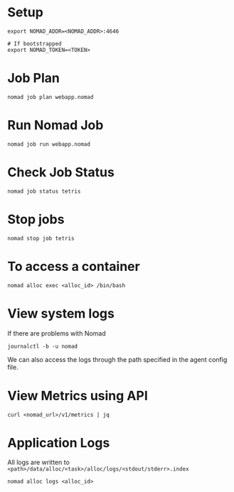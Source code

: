 # Setup
```shell
export NOMAD_ADDR=<NOMAD_ADDR>:4646

# If bootstrapped
export NOMAD_TOKEN=<TOKEN>
```

# Job Plan
```shell
nomad job plan webapp.nomad
```

# Run Nomad Job
```shell
nomad job run webapp.nomad
```

# Check Job Status
```shell
nomad job status tetris
```

# Stop jobs
```shell
nomad stop job tetris
```

# To access a container
```shell
nomad alloc exec <alloc_id> /bin/bash
```

# View system logs 
If there are problems with Nomad
```shell
journalctl -b -u nomad
```
We can also access the logs through the path specified in the agent config file. 

# View Metrics using API 
```shell
curl <nomad_url>/v1/metrics | jq
```

# Application Logs
All logs are written to `<path>/data/alloc/<task>/alloc/logs/<stdout/stderr>.index`
```shell
nomad alloc logs <alloc_id>
```